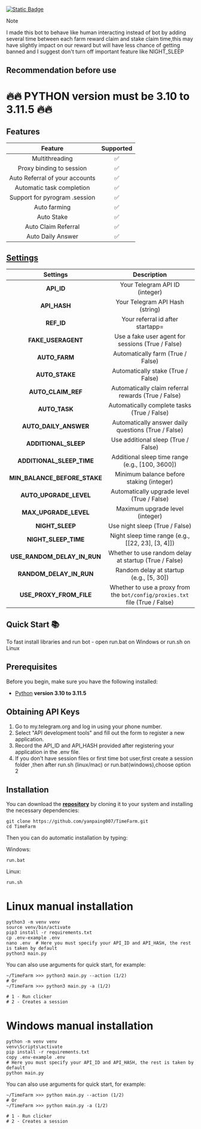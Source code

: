 [![Static Badge](https://img.shields.io/badge/Telegram-Bot%20Link-Link?style=for-the-badge&logo=Telegram&logoColor=white&logoSize=auto&color=blue)](https://t.me/TimeFarmCryptoBot?start=gWFElxEJG7L8PDye)
> [!NOTE]
> I made this bot to behave like human interacting instead of bot by adding several time between each farm reward claim and stake claim time,this may have slightly impact on our reward but will have less chance of getting banned and I suggest don't turn off important feature like NIGHT_SLEEP

## Recommendation before use

# 🔥🔥 PYTHON version must be 3.10 to 3.11.5 🔥🔥

## Features

|                               Feature                                | Supported |
|:-------------------------------------------------------------------:|:---------:|
|                           Multithreading                            |     ✅     |
|                    Proxy binding to session                         |     ✅     |
|                 Auto Referral of your accounts                      |     ✅     |
|                    Automatic task completion                        |     ✅     |
|                  Support for pyrogram .session                      |     ✅     |
|                           Auto farming                              |     ✅     |
|                        Auto Stake                                   |     ✅     |
|                    Auto Claim Referral                              |     ✅     |
|                    Auto Daily Answer                                 |     ✅     |

## [Settings](https://github.com/yanpaing007/TimeFarm/blob/main/.env-example/)
|        Settings         |                                      Description                                       |
|:-----------------------:|:--------------------------------------------------------------------------------------:|
|  **API_ID**             |        Your Telegram API ID (integer)                                                  |
|  **API_HASH**           |        Your Telegram API Hash (string)                                                 |
|  **REF_ID**             |        Your referral id after startapp=                                                |
| **FAKE_USERAGENT**      |        Use a fake user agent for sessions (True / False)                               |
| **AUTO_FARM**           |        Automatically farm (True / False)                                               |
| **AUTO_STAKE**          |        Automatically stake (True / False)                                              |
| **AUTO_CLAIM_REF**      |        Automatically claim referral rewards (True / False)                             |
| **AUTO_TASK**           |        Automatically complete tasks (True / False)                                     |
| **AUTO_DAILY_ANSWER**   |        Automatically answer daily questions (True / False)                             |
| **ADDITIONAL_SLEEP**    |        Use additional sleep (True / False)                                             |
| **ADDITIONAL_SLEEP_TIME** |      Additional sleep time range (e.g., [100, 3600])                                  |
| **MIN_BALANCE_BEFORE_STAKE** | Minimum balance before staking (integer)                                          |
| **AUTO_UPGRADE_LEVEL**  |        Automatically upgrade level (True / False)                                      |
| **MAX_UPGRADE_LEVEL**   |        Maximum upgrade level (integer)                                                 |
| **NIGHT_SLEEP**         |        Use night sleep (True / False)                                                  |
| **NIGHT_SLEEP_TIME**    |        Night sleep time range (e.g., [[22, 23], [3, 4]])                               |
| **USE_RANDOM_DELAY_IN_RUN** | Whether to use random delay at startup (True / False)                              |
| **RANDOM_DELAY_IN_RUN** |        Random delay at startup (e.g., [5, 30])                                         |
| **USE_PROXY_FROM_FILE** |        Whether to use a proxy from the `bot/config/proxies.txt` file (True / False)    |

## Quick Start 📚

To fast install libraries and run bot - open run.bat on Windows or run.sh on Linux

## Prerequisites
Before you begin, make sure you have the following installed:
- [Python](https://www.python.org/downloads/) **version 3.10 to 3.11.5**

## Obtaining API Keys
1. Go to my.telegram.org and log in using your phone number.
2. Select "API development tools" and fill out the form to register a new application.
3. Record the API_ID and API_HASH provided after registering your application in the .env file.
4. If you don't have session files or first time bot user,first create a session folder ,then after run.sh (linux/mac) or run.bat(windows),choose option 2


## Installation
You can download the [**repository**](https://github.com/yanpaing007/TimeFarm) by cloning it to your system and installing the necessary dependencies:
```shell
git clone https://github.com/yanpaing007/TimeFarm.git
cd TimeFarm
```

Then you can do automatic installation by typing:

Windows:
```shell
run.bat
```

Linux:
```shell
run.sh
```

# Linux manual installation
```shell
python3 -m venv venv
source venv/bin/activate
pip3 install -r requirements.txt
cp .env-example .env
nano .env  # Here you must specify your API_ID and API_HASH, the rest is taken by default
python3 main.py
```

You can also use arguments for quick start, for example:
```shell
~/TimeFarm >>> python3 main.py --action (1/2)
# Or
~/TimeFarm >>> python3 main.py -a (1/2)

# 1 - Run clicker
# 2 - Creates a session
```

# Windows manual installation
```shell
python -m venv venv
venv\Scripts\activate
pip install -r requirements.txt
copy .env-example .env
# Here you must specify your API_ID and API_HASH, the rest is taken by default
python main.py
```

You can also use arguments for quick start, for example:
```shell
~/TimeFarm >>> python main.py --action (1/2)
# Or
~/TimeFarm >>> python main.py -a (1/2)

# 1 - Run clicker
# 2 - Creates a session
```
